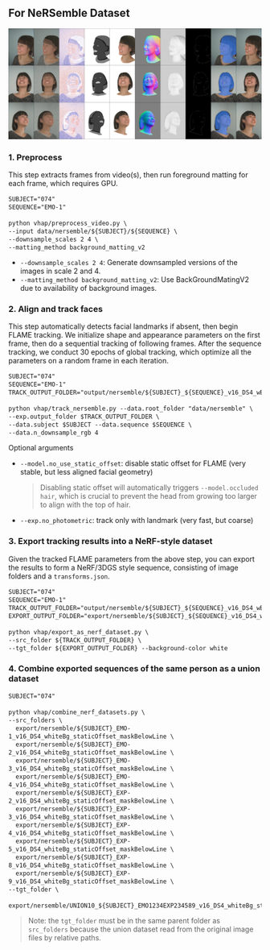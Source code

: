 ## For NeRSemble Dataset

<div align="center"> 
  <img src="../asset/nersemble.jpg">
</div>

### 1. Preprocess

This step extracts frames from video(s), then run foreground matting for each frame, which requires GPU.

```shell
SUBJECT="074"
SEQUENCE="EMO-1"

python vhap/preprocess_video.py \
--input data/nersemble/${SUBJECT}/${SEQUENCE} \
--downsample_scales 2 4 \
--matting_method background_matting_v2
```

- `--downsample_scales 2 4`: Generate downsampled versions of the images in scale 2 and 4.
- `--matting_method background_matting_v2`: Use BackGroundMatingV2 due to availability of background images.

### 2. Align and track faces

This step automatically detects facial landmarks if absent, then begin FLAME tracking. We initialize shape and appearance parameters on the first frame, then do a sequential tracking of following frames. After the sequence tracking, we conduct 30 epochs of global tracking, which optimize all the parameters on a random frame in each iteration.

```shell
SUBJECT="074"
SEQUENCE="EMO-1"
TRACK_OUTPUT_FOLDER="output/nersemble/${SUBJECT}_${SEQUENCE}_v16_DS4_wBg_staticOffset"

python vhap/track_nersemble.py --data.root_folder "data/nersemble" \
--exp.output_folder $TRACK_OUTPUT_FOLDER \
--data.subject $SUBJECT --data.sequence $SEQUENCE \
--data.n_downsample_rgb 4
```

Optional arguments

- `--model.no_use_static_offset`: disable static offset for FLAME (very stable, but less aligned facial geometry)

  > Disabling static offset will automatically triggers `--model.occluded hair`, which is crucial to prevent the head from growing too larger to align with the top of hair.

- `--exp.no_photometric`: track only with landmark (very fast, but coarse)

### 3. Export tracking results into a NeRF-style dataset

Given the tracked FLAME parameters from the above step, you can export the results to form a NeRF/3DGS style sequence, consisting of image folders and a `transforms.json`.

```shell
SUBJECT="074"
SEQUENCE="EMO-1"
TRACK_OUTPUT_FOLDER="output/nersemble/${SUBJECT}_${SEQUENCE}_v16_DS4_wBg_staticOffset"
EXPORT_OUTPUT_FOLDER="export/nersemble/${SUBJECT}_${SEQUENCE}_v16_DS4_whiteBg_staticOffset_maskBelowLine"

python vhap/export_as_nerf_dataset.py \
--src_folder ${TRACK_OUTPUT_FOLDER} \
--tgt_folder ${EXPORT_OUTPUT_FOLDER} --background-color white
```

### 4. Combine exported sequences of the same person as a union dataset

```shell
SUBJECT="074"

python vhap/combine_nerf_datasets.py \
--src_folders \
  export/nersemble/${SUBJECT}_EMO-1_v16_DS4_whiteBg_staticOffset_maskBelowLine \
  export/nersemble/${SUBJECT}_EMO-2_v16_DS4_whiteBg_staticOffset_maskBelowLine \
  export/nersemble/${SUBJECT}_EMO-3_v16_DS4_whiteBg_staticOffset_maskBelowLine \
  export/nersemble/${SUBJECT}_EMO-4_v16_DS4_whiteBg_staticOffset_maskBelowLine \
  export/nersemble/${SUBJECT}_EXP-2_v16_DS4_whiteBg_staticOffset_maskBelowLine \
  export/nersemble/${SUBJECT}_EXP-3_v16_DS4_whiteBg_staticOffset_maskBelowLine \
  export/nersemble/${SUBJECT}_EXP-4_v16_DS4_whiteBg_staticOffset_maskBelowLine \
  export/nersemble/${SUBJECT}_EXP-5_v16_DS4_whiteBg_staticOffset_maskBelowLine \
  export/nersemble/${SUBJECT}_EXP-8_v16_DS4_whiteBg_staticOffset_maskBelowLine \
  export/nersemble/${SUBJECT}_EXP-9_v16_DS4_whiteBg_staticOffset_maskBelowLine \
--tgt_folder \
  export/nersemble/UNION10_${SUBJECT}_EMO1234EXP234589_v16_DS4_whiteBg_staticOffset_maskBelowLine
```

> Note: the `tgt_folder` must be in the same parent folder as `src_folders` because the union dataset read from the original image files by relative paths.